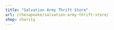 ```yaml
---
title: "Salvation Army Thrift Store"
url: /chesapeake/salvation-army-thrift-store/
shop: charity
---
```

